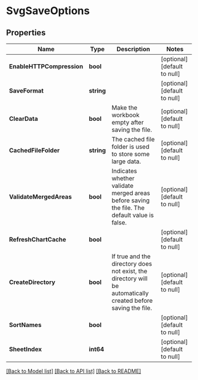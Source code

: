 # SvgSaveOptions

## Properties
Name | Type | Description | Notes
------------ | ------------- | ------------- | -------------
**EnableHTTPCompression** | **bool** |  | [optional] [default to null]
**SaveFormat** | **string** |  | [optional] [default to null]
**ClearData** | **bool** | Make the workbook empty after saving the file. | [optional] [default to null]
**CachedFileFolder** | **string** | The cached file folder is used to store some large data. | [optional] [default to null]
**ValidateMergedAreas** | **bool** | Indicates whether validate merged areas before saving the file. The default value is false.              | [optional] [default to null]
**RefreshChartCache** | **bool** |  | [optional] [default to null]
**CreateDirectory** | **bool** | If true and the directory does not exist, the directory will be automatically created before saving the file.              | [optional] [default to null]
**SortNames** | **bool** |  | [optional] [default to null]
**SheetIndex** | **int64** |  | [optional] [default to null]

[[Back to Model list]](../README.md#documentation-for-models) [[Back to API list]](../README.md#documentation-for-api-endpoints) [[Back to README]](../README.md)


